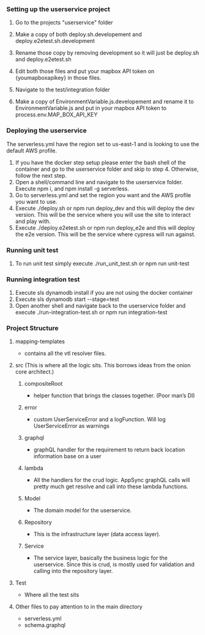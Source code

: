### Setting up the userservice project

1. Go to the projects "userservice" folder

2. Make a copy of both deploy.sh.developement and deploy.e2etest.sh.development 

3. Rename those copy by removing development so it will just be deploy.sh and deploy.e2etest.sh

4. Edit both those files and put your mapbox API token on {youmapboxapikey} in those files.

5. Navigate to the test/integration folder

6. Make a copy of EnvironmentVariable.js.developement and rename it to EnvironmentVariable.js and put in your mapbox API token to process.env.MAP_BOX_API_KEY

   

### Deploying the userservice
The serverless.yml have the region set to us-east-1 and is looking to use the default AWS profile.
1. If you have the docker step setup please enter the bash shell of the container and go to the userservice folder and skip to step 4. Otherwise, follow the next step.
2. Open a shell/command line and navigate to the userservice folder.  Execute npm i, and npm install -g serverless.
3. Go to serverless.yml and set the region you want and the AWS profile you want to use.     
4. Execute ./deploy.sh or npm run deploy_dev and this will deploy the dev version. This will be the service where you will use the site to interact and play with.
5. Execute ./deploy.e2etest.sh or npm run deploy_e2e and this will deploy the e2e version. This will be the service where cypress will run against.



### Running unit test

1. To run unit test simply execute ./run_unit_test.sh or npm run unit-test



### Running integration test

1. Execute sls dynamodb install if you are not using the docker container
2. Execute sls dynamodb start --stage=test
3. Open another shell and navigate back to the userservice folder and execute ./run-integration-test.sh or npm run integration-test



### Project Structure

1. mapping-templates
   - contains all the vtl resolver files.
2. src (This is where all the logic sits. This borrows ideas from the onion core architect.)   

    1. compositeRoot
        - helper function that brings the classes together. (Poor man’s DI)
        
    2. error
        - custom UserServiceError and a logFunction. Will log UserServiceError as warnings
        
    3. graphql
        -  graphQL handler for the requirement to return back location information base on a user
        
    4. lambda
        - All the handlers for the crud logic. AppSync graphQL calls will pretty much get resolve and call into these lambda functions.
        
    5. Model
        - The domain model for the userservice. 
        
    6. Repository
        -  This is the infrastructure layer (data access layer). 
        
    7. Service
        -  The service layer, basically the business logic for the userservice. Since this is crud, is mostly used for validation and calling into the repository layer.
        
3. Test
    - Where all the test sits
4. Other files to pay attention to in the main directory
    - serverless.yml
    - schema.graphql

